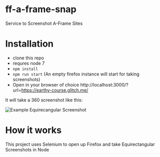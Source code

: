 # ff-a-frame-snap
Service to Screenshot A-Frame Sites

# Installation

* clone this repo
* requres node 7
* `npm install`
* `npm run start` (An empty firefox instance will start for taking screenshots)
* Open in your browser of choice http://localhost:3000/?url=https://earthy-course.glitch.me/

It will take a 360 screenshot like this:

![Example Equirecangular Screenshot](https://raw.githubusercontent.com/AdaRoseEdwards/ff-a-frame-snap/master/snaps/screenshot-nine%20worlds%20demo-1506091687898.png)

# How it works

This project uses Selenium to open up Firefox and take Equirectangular Screenshots in Node

